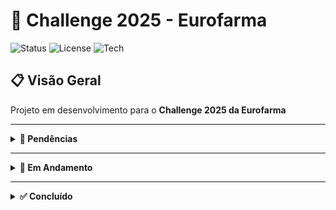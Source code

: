 # 🚀 Challenge 2025 - Eurofarma

![Status](https://img.shields.io/badge/status-em%20desenvolvimento-yellow)
![License](https://img.shields.io/badge/license-MIT-blue)
![Tech](https://img.shields.io/badge/tech-stack-blueviolet)

## 📋 Visão Geral

Projeto em desenvolvimento para o **Challenge 2025 da Eurofarma**

---

<details>
<summary><strong>📌 Pendências</strong></summary>

- [ ] Finalizar escopo do App no Figma
- [ ] Finalizar e enviar documentação (`String 1`)
- [ ] Programar o App
- [ ] Definir linguagens e recursos a serem utilizados
- [ ] Entregar o Produto Final
- [ ] Estudar funcionamento da criação de projetos na Eurofarma  
  ➤ _Caso esse conhecimento já esteja disponível, criar um tópico no repositório com explicação._

</details>

---

<details>
<summary><strong>🔄 Em Andamento</strong></summary>

### 🔧 Tecnologias em análise:
- Banco de Dados: `MySQL`
- Backend: `Microsserviços`
- Frontend: `Flutter`
- *(Adicionar mais recursos conforme definidos)*

### 📝 Documentação:
- Documentação (`String 1`) em fase de estruturação e envio.

</details>

---

<details>
<summary><strong>✅ Concluído</strong></summary>

- ✅ Ideia do Projeto validada e definida

</details>
